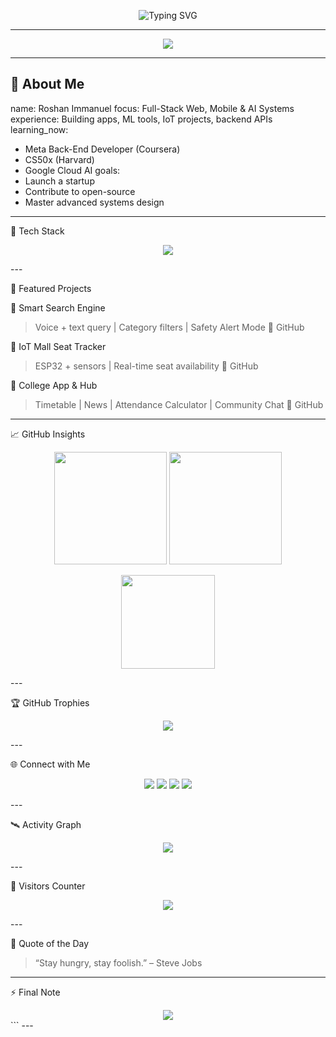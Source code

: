 <!-- Animated Typing Intro -->
<p align="center">
  <img src="https://readme-typing-svg.herokuapp.com?font=JetBrains+Mono&weight=700&size=24&duration=4000&pause=1000&color=00F7FF&center=true&vCenter=true&width=800&lines=Hey%2C+I'm+Roshan+Immanuel+%F0%9F%91%8B;Full-Stack+Dev+%7C+AI+Explorer+%7C+Cybersec+Enthusiast;I+build+intelligent+and+impactful+tech!" alt="Typing SVG" />
</p>

---

<!-- Glow Banner -->
<p align="center">
  <img src="https://capsule-render.vercel.app/api?type=waving&height=200&text=Welcome%20to%20Roshan's%20Tech%20Universe!&fontAlign=50&fontAlignY=40&color=gradient&animation=fadeIn&fontSize=28&desc=Explore%20code%2C%20create%20impact.&descSize=18&descAlign=50&descAlignY=70" />
</p>

---

## 🧠 About Me


name: Roshan Immanuel
focus: Full-Stack Web, Mobile & AI Systems
experience: Building apps, ML tools, IoT projects, backend APIs
learning_now:
  - Meta Back-End Developer (Coursera)
  - CS50x (Harvard)
  - Google Cloud AI
goals:
  - Launch a startup
  - Contribute to open-source
  - Master advanced systems design


---

🚀 Tech Stack

<p align="center">
  <img src="https://skillicons.dev/icons?i=python,flutter,dart,react,js,html,css,bootstrap,tailwind,express,nodejs,postgres,mongodb,firebase,linux,git,github,cpp,c" />
</p>
---

🧩 Featured Projects

🔹 Smart Search Engine

> Voice + text query | Category filters | Safety Alert Mode
🔗 GitHub



🔹 IoT Mall Seat Tracker

> ESP32 + sensors | Real-time seat availability
🔗 GitHub



🔹 College App & Hub

> Timetable | News | Attendance Calculator | Community Chat
🔗 GitHub




---

📈 GitHub Insights

<p align="center">
  <img src="https://github-readme-stats.vercel.app/api?username=roshanimmanuel792&show_icons=true&theme=tokyonight&hide_title=true&count_private=true&hide_border=true" height="180">
  <img src="https://github-readme-streak-stats.herokuapp.com/?user=roshanimmanuel792&theme=tokyonight&hide_border=true" height="180">
</p><p align="center">
  <img src="https://github-readme-stats.vercel.app/api/top-langs/?username=roshanimmanuel792&layout=compact&theme=tokyonight&hide_border=true" height="150">
</p>
---

🏆 GitHub Trophies

<p align="center">
  <img src="https://github-profile-trophy.vercel.app/?username=roshanimmanuel792&theme=algolia&margin-w=15&row=1" />
</p>
---

🌐 Connect with Me

<p align="center">
  <a href="mailto:roshanimmanuel792@gmail.com"><img src="https://img.shields.io/badge/-Gmail-D14836?style=for-the-badge&logo=gmail&logoColor=white" /></a>
  <a href="https://www.linkedin.com/in/roshan-immanuel792"><img src="https://img.shields.io/badge/-LinkedIn-0A66C2?style=for-the-badge&logo=linkedin&logoColor=white" /></a>
  <a href="https://roshanimmanuel792.github.io"><img src="https://img.shields.io/badge/-Portfolio-black?style=for-the-badge&logo=firefox-browser&logoColor=white" /></a>
  <a href="https://github.com/roshanimmanuel792"><img src="https://img.shields.io/badge/-GitHub-333?style=for-the-badge&logo=github&logoColor=white" /></a>
</p>
---

🛰️ Activity Graph

<p align="center">
  <img src="https://github-readme-activity-graph.vercel.app/graph?username=roshanimmanuel792&bg_color=0d1117&color=00ffe4&line=00f5d4&point=ffffff&area=true&hide_border=true" />
</p>
---

🧭 Visitors Counter

<p align="center">
  <img src="https://profile-counter.glitch.me/roshanimmanuel792/count.svg" />
</p>
---

🧠 Quote of the Day

> “Stay hungry, stay foolish.” – Steve Jobs




---

⚡ Final Note

<div align="center">
  <img src="https://readme-typing-svg.herokuapp.com?font=Fira+Code&duration=2000&pause=500&color=09F7F7&center=true&vCenter=true&width=435&lines=Keep+Building...;Keep+Breaking+Limits...;Keep+Evolving...;You+are+your+best+investment.">
</div>
```
---
